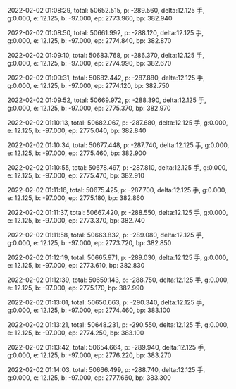 2022-02-02 01:08:29, total: 50652.515, p: -289.560, delta:12.125 手, g:0.000, e: 12.125, b: -97.000, ep: 2773.960, bp: 382.940

2022-02-02 01:08:50, total: 50661.992, p: -288.120, delta:12.125 手, g:0.000, e: 12.125, b: -97.000, ep: 2774.840, bp: 382.870

2022-02-02 01:09:10, total: 50683.768, p: -286.370, delta:12.125 手, g:0.000, e: 12.125, b: -97.000, ep: 2774.990, bp: 382.670

2022-02-02 01:09:31, total: 50682.442, p: -287.880, delta:12.125 手, g:0.000, e: 12.125, b: -97.000, ep: 2774.120, bp: 382.750

2022-02-02 01:09:52, total: 50669.972, p: -288.390, delta:12.125 手, g:0.000, e: 12.125, b: -97.000, ep: 2775.370, bp: 382.970

2022-02-02 01:10:13, total: 50682.067, p: -287.680, delta:12.125 手, g:0.000, e: 12.125, b: -97.000, ep: 2775.040, bp: 382.840

2022-02-02 01:10:34, total: 50677.448, p: -287.740, delta:12.125 手, g:0.000, e: 12.125, b: -97.000, ep: 2775.460, bp: 382.900

2022-02-02 01:10:55, total: 50678.497, p: -287.810, delta:12.125 手, g:0.000, e: 12.125, b: -97.000, ep: 2775.470, bp: 382.910

2022-02-02 01:11:16, total: 50675.425, p: -287.700, delta:12.125 手, g:0.000, e: 12.125, b: -97.000, ep: 2775.180, bp: 382.860

2022-02-02 01:11:37, total: 50667.420, p: -288.550, delta:12.125 手, g:0.000, e: 12.125, b: -97.000, ep: 2773.370, bp: 382.740

2022-02-02 01:11:58, total: 50663.832, p: -289.080, delta:12.125 手, g:0.000, e: 12.125, b: -97.000, ep: 2773.720, bp: 382.850

2022-02-02 01:12:19, total: 50665.971, p: -289.030, delta:12.125 手, g:0.000, e: 12.125, b: -97.000, ep: 2773.610, bp: 382.830

2022-02-02 01:12:39, total: 50659.143, p: -288.750, delta:12.125 手, g:0.000, e: 12.125, b: -97.000, ep: 2775.170, bp: 382.990

2022-02-02 01:13:01, total: 50650.663, p: -290.340, delta:12.125 手, g:0.000, e: 12.125, b: -97.000, ep: 2774.460, bp: 383.100

2022-02-02 01:13:21, total: 50648.231, p: -290.550, delta:12.125 手, g:0.000, e: 12.125, b: -97.000, ep: 2774.250, bp: 383.100

2022-02-02 01:13:42, total: 50654.664, p: -289.940, delta:12.125 手, g:0.000, e: 12.125, b: -97.000, ep: 2776.220, bp: 383.270

2022-02-02 01:14:03, total: 50666.499, p: -288.740, delta:12.125 手, g:0.000, e: 12.125, b: -97.000, ep: 2777.660, bp: 383.300